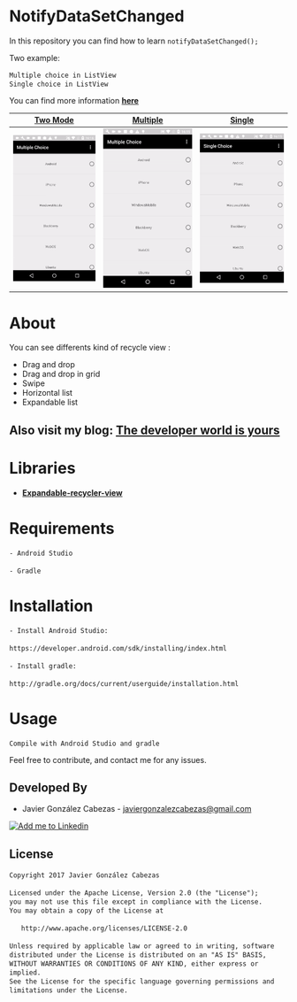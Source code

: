 # NotifyDataSetChanged
In this repository you can find how to learn ``` notifyDataSetChanged(); ``` 

Two example:
```
Multiple choice in ListView
Single choice in ListView
```

You can find more information **[here](http://thedeveloperworldisyours.com/android/notifydatasetchanged/#sthash.0gtf6DnK.dpbs)**

[Two Mode][explode_link] | [Multiple][slide_link] | [Single][fade_link] 
--- | --- | ---
![transition_explode] | ![transition_slide] | ![transition_fade]

# About
  You can see differents kind of recycle view :
 + Drag and drop
 + Drag and drop in grid
 + Swipe 
 + Horizontal list
 + Expandable list
  
  Also visit my blog: **[The developer world is yours](http://thedeveloperworldisyours.com)**
---------
# Libraries

 * **[Expandable-recycler-view](https://github.com/thoughtbot/expandable-recycler-view)**
 
 

# Requirements

    - Android Studio

    - Gradle


# Installation

    - Install Android Studio:

    https://developer.android.com/sdk/installing/index.html

    - Install gradle:

    http://gradle.org/docs/current/userguide/installation.html

# Usage
    Compile with Android Studio and gradle


Feel free to contribute, and contact me for any issues.

Developed By
------------
* Javier González Cabezas - <javiergonzalezcabezas@gmail.com>

<a href="https://es.linkedin.com/in/javier-gonz%C3%A1lez-cabezas-8b4b2231">
  <img alt="Add me to Linkedin" src="https://github.com/JorgeCastilloPrz/EasyMVP/blob/master/art/linkedin.png" />
</a>

License
-------

    Copyright 2017 Javier González Cabezas

    Licensed under the Apache License, Version 2.0 (the "License");
    you may not use this file except in compliance with the License.
    You may obtain a copy of the License at

       http://www.apache.org/licenses/LICENSE-2.0

    Unless required by applicable law or agreed to in writing, software
    distributed under the License is distributed on an "AS IS" BASIS,
    WITHOUT WARRANTIES OR CONDITIONS OF ANY KIND, either express or implied.
    See the License for the specific language governing permissions and
    limitations under the License.

[explode_link]: http://thedeveloperworldisyours.com/android/notifydatasetchanged/#sthash.0gtf6DnK.dpbs
[fade_link]: http://thedeveloperworldisyours.com/android/notifydatasetchanged/#sthash.0gtf6DnK.dpbs
[slide_link]: http://thedeveloperworldisyours.com/android/notifydatasetchanged/#sthash.0gtf6DnK.dpbs

[transition_explode]: https://github.com/CabezasGonzalezJavier/NotifyDataSetChanged/blob/master/choice.gif
[transition_slide]: https://github.com/CabezasGonzalezJavier/NotifyDataSetChanged/blob/master/multiple.gif
[transition_fade]: https://github.com/CabezasGonzalezJavier/NotifyDataSetChanged/blob/master/single.gif
